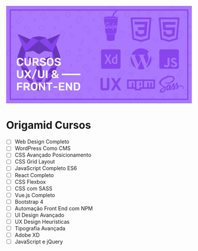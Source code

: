 <p align="center">
<img src="images/origamid.png">
</p>

# Origamid Cursos

- [ ] Web Design Completo
- [ ] WordPress Como CMS
- [ ] CSS Avançado Posicionamento
- [ ] CSS Grid Layout
- [ ] JavaScript Completo ES6
- [ ] React Completo
- [ ] CSS Flexbox
- [ ] CSS com SASS
- [ ] Vue.js Completo
- [ ] Bootstrap 4
- [ ] Automação Front End com NPM
- [ ] UI Design Avançado
- [ ] UX Design Heurísticas
- [ ] Tipografia Avançada
- [ ] Adobe XD
- [ ] JavaScript e jQuery
